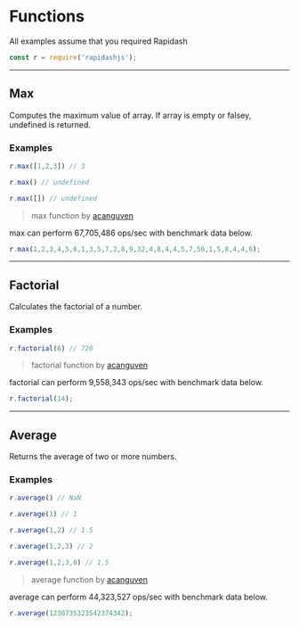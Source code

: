 # Functions

<style>
    h2  {
        text-transform: capitalize;
    }
</style>

<p class="tip">
All examples assume that you required Rapidash
</p>

```js
const r = require('rapidashjs');
```

___
## max

Computes the maximum value of array. If array is empty or falsey, undefined is returned.

### Examples
```js
r.max([1,2,3]) // 3
```
 ```js
r.max() // undefined
```
 ```js
r.max([]) // undefined
```



> max function by <a href="https://github.com/acanguven">acanguven</a>  

max can perform 67,705,486 ops/sec with benchmark data below.

```js
r.max(1,2,3,4,5,6,1,3,5,7,2,8,9,32,4,8,4,4,5,7,56,1,5,8,4,4,6);
```


___
## factorial

Calculates the factorial of a number.

### Examples
```js
r.factorial(6) // 720
```



> factorial function by <a href="https://github.com/acanguven">acanguven</a>  

factorial can perform 9,558,343 ops/sec with benchmark data below.

```js
r.factorial(14);
```


___
## average

Returns the average of two or more numbers.

### Examples
```js
r.average() // NaN
```
 ```js
r.average(1) // 1
```
 ```js
r.average(1,2) // 1.5
```
 ```js
r.average(1,2,3) // 2
```
 ```js
r.average(1,2,3,0) // 1.5
```



> average function by <a href="https://github.com/acanguven">acanguven</a>  

average can perform 44,323,527 ops/sec with benchmark data below.

```js
r.average(1230735323542374342);
```



